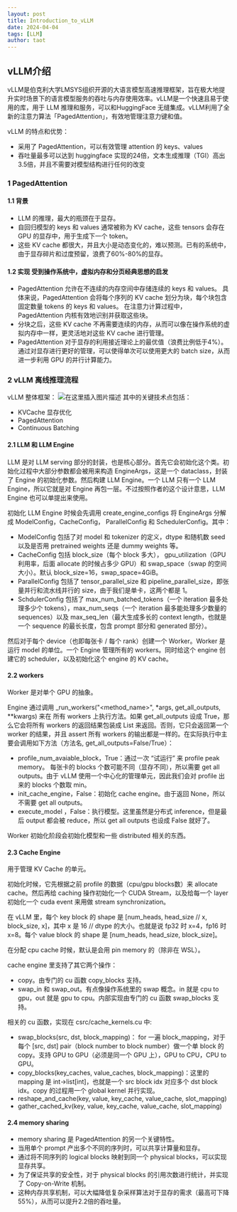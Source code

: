```yaml
---
layout: post
title: Introduction_to_vLLM
date: 2024-04-04
tags: [LLM]
author: taot
---
```



## vLLM介绍

vLLM是伯克利大学LMSYS组织开源的大语言模型高速推理框架，旨在极大地提升实时场景下的语言模型服务的吞吐与内存使用效率。vLLM是一个快速且易于使用的库，用于 LLM 推理和服务，可以和HuggingFace 无缝集成。vLLM利用了全新的注意力算法「PagedAttention」，有效地管理注意力键和值。

vLLM 的特点和优势：
* 采用了 PagedAttention，可以有效管理 attention 的 keys、values
* 吞吐量最多可以达到 huggingface 实现的24倍，文本生成推理（TGI）高出3.5倍，并且不需要对模型结构进行任何的改变

### 1 PagedAttention

#### 1.1 背景

* LLM 的推理，最大的瓶颈在于显存。
* 自回归模型的 keys 和 values 通常被称为 KV cache，这些 tensors 会存在 GPU 的显存中，用于生成下一个 token。
* 这些 KV cache 都很大，并且大小是动态变化的，难以预测。已有的系统中，由于显存碎片和过度预留，浪费了60%-80%的显存。

#### 1.2 实现 受到操作系统中，虚拟内存和分页经典思想的启发

* PagedAttention 允许在不连续的内存空间中存储连续的 keys 和 values。 具体来说，PagedAttention 会将每个序列的 KV cache 划分为块，每个块包含固定数量 tokens 的 keys 和 values。 在注意力计算过程中，PagedAttention 内核有效地识别并获取这些块。
* 分块之后，这些 KV cache 不再需要连续的内存，从而可以像在操作系统的虚拟内存中一样，更灵活地对这些 KV cache 进行管理。
* PagedAttention 对于显存的利用接近理论上的最优值（浪费比例低于4%）。通过对显存进行更好的管理，可以使得单次可以使用更大的 batch size，从而进一步利用 GPU 的并行计算能力。


### 2 vLLM 离线推理流程
vLLM 整体框架： 
![在这里插入图片描述](https://img-blog.csdnimg.cn/direct/32e432ad53c94a558bafae21cc6dd994.png#pic_center)
其中的关键技术点包括：
* KVCache 显存优化
* PagedAttention
* Continuous Batching

#### 2.1 LLM 和 LLM Engine

LLM 是对 LLM serving 部分的封装，也是核心部分。首先它会初始化这个类。初始化过程中大部分参数都会被用来构造 EngineArgs，这是一个 dataclass，封装了 Engine 的初始化参数。然后构建 LLM Engine。一个 LLM 只有一个 LLM Engine，所以它就是对 Engine 再包一层。不过按照作者的这个设计意思，LLM Engine 也可以单提出来使用。

初始化 LLM Engine 时候会先调用 create_engine_configs 将 EngineArgs 分解成 ModelConfig，CacheConfig， ParallelConfig 和 SchedulerConfig。其中：

* ModelConfig 包括了对 model 和 tokenizer 的定义，dtype 和随机数 seed 以及是否用 pretrained weights 还是 dummy weights 等。
* CacheConfig 包括 block_size（每个 block 多大）， gpu_utilization（GPU 利用率，后面 allocate 的时候占多少 GPU）和 swap_space（swap 的空间大小）。默认 block_size=16，swap_space=4GiB。
* ParallelConfig 包括了 tensor_parallel_size 和 pipeline_parallel_size，即张量并行和流水线并行的 size，由于我们是单卡，这两个都是 1。
* SchdulerConfig 包括了 max_num_batched_tokens（一个 iteration 最多处理多少个 tokens），max_num_seqs（一个 iteration 最多能处理多少数量的 sequences）以及 max_seq_len（最大生成多长的 context length，也就是一个 sequence 的最长长度，包含 prompt 部分和 generated 部分）。

然后对于每个 device（也即每张卡 / 每个 rank）创建一个 Worker。Worker 是运行 model 的单位。一个 Engine 管理所有的 workers。同时给这个 engine 创建它的 scheduler，以及初始化这个 engine 的 KV cache。

#### 2.2 workers

Worker 是对单个 GPU 的抽象。

Engine 通过调用 _run_workers("<method_name>", *args, get_all_outputs, **kwargs) 来在 所有 workers 上执行方法。如果 get_all_outputs 设成 True，那么它会将所有 workers 的返回结果包装成 List 来返回。否则，它只会返回第一个 worker 的结果，并且 assert 所有 workers 的输出都是一样的。在实际执行中主要会调用如下方法（方法名, get_all_outputs=False/True）：

* profile_num_avaiable_block，True：通过一次 “试运行” 来 profile peak memory。 每张卡的 blocks 个数可能不同（显存不同），所以需要 get all outputs。由于 vLLM 使用一个中心化的管理单元，因此我们会对 profile 出来的 blocks 个数取 min。
* init_cache_engine，False：初始化 cache engine。由于返回 None，所以不需要 get all outputs。
* execute_model ，False：执行模型。这里虽然是分布式 inference，但是最后 output 都会被 reduce，所以 get all outputs 也设成 False 就好了。

Worker 初始化阶段会初始化模型和一些 distributed 相关的东西。


#### 2.3 Cache Engine

用于管理 KV Cache 的单元。

初始化时候，它先根据之前 profile 的数据（cpu/gpu blocks数）来 allocate cache。然后再给 caching 操作初始化一个 CUDA Stream，以及给每一个 layer 初始化一个 cuda event 来用做 stream synchronization。

在 vLLM 里，每个 key block 的 shape 是 [num_heads, head_size // x, block_size, x]，其中 x 是 16 // dtype 的大小。也就是说 fp32 时 x=4，fp16 时 x=8。每个 value block 的 shape 是 [num_heads, head_size, block_size]。

在分配 cpu cache 时候，默认是会用 pin memory 的（除非在 WSL）。


cache engine 里支持了其它两个操作：

* copy。由专门的 cu 函数 copy_blocks 支持。
* swap_in 和 swap_out。有点像操作系统里的 swap 概念。in 就是 cpu to gpu，out 就是 gpu to cpu。内部实现由专门的 cu 函数 swap_blocks 支持。


相关的 cu 函数，实现在 csrc/cache_kernels.cu 中:

* swap_blocks(src, dst, block_mapping)： for 一遍 block_mapping，对于每个 [src, dst] pair（block number to block number）做一个单 block 的 copy。支持 GPU to GPU（必须是同一个 GPU 上），GPU to CPU，CPU to GPU。
* copy_blocks(key_caches, value_caches, block_mapping)：这里的 mapping 是 int->list[int]，也就是一个 src block idx 对应多个 dst block idx。copy 的过程用一个 global kernel 并行实现。
* reshape_and_cache(key, value, key_cache, value_cache, slot_mapping)
* gather_cached_kv(key, value, key_cache, value_cache, slot_mapping)
#### 2.4 memory sharing

* memory sharing 是 PagedAttention 的另一个关键特性。
* 当用单个 prompt 产出多个不同的序列时，可以共享计算量和显存。
* 通过将不同序列的 logical blocks 映射到同一个 physical blocks，可以实现显存共享。
* 为了保证共享的安全性，对于 physical blocks 的引用次数进行统计，并实现了 Copy-on-Write 机制。
* 这种内存共享机制，可以大幅降低复杂采样算法对于显存的需求（最高可下降55%），从而可以提升2.2倍的吞吐量。


